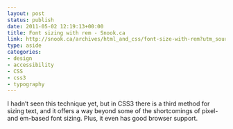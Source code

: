 ```yaml
---
layout: post
status: publish
date: 2011-05-02 12:19:13+00:00
title: Font sizing with rem - Snook.ca
link: http://snook.ca/archives/html_and_css/font-size-with-rem?utm_source=feedburner&utm_medium=feed&utm_campaign=Feed%3A+snookca+%28Snook.ca%3A+Tips%2C+Tricks+and+Bookmarks+on+Web+Development%29
type: aside
categories:
- design
- accessibility
- CSS
- css3
- typography
---
```


I hadn’t seen this technique yet, but in CSS3 there is a third method for sizing text, and it offers a way beyond some of the shortcomings of pixel- and em-based font sizing. Plus, it even has good browser support.
